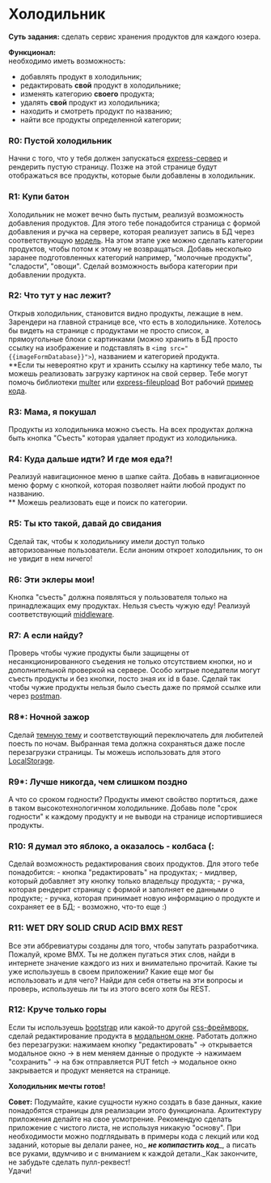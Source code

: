 # Холодильник

**Суть задания:** сделать сервис хранения продуктов для каждого юзера.  

**Функционал:**  
необходимо иметь возможность:  

-   добавлять продукт в холодильник;
-   редактировать **свой** продукт в холодильнике;
-   изменять категорию **своего** продукта;
-   удалять **свой** продукт из холодильника;
-   находить и смотреть продукт по названию;
-   найти все продукты определенной категории;


### R0:  Пустой холодильник
Начни с того, что у тебя должен запускаться [express-сервер](https://www.npmjs.com/package/express) и рендерить пустую страницу. Позже на этой странице будут отображаться все продукты, которые были добавлены в холодильник.


### R1:  Купи батон
Холодильник не может вечно быть пустым, реализуй возможность добавления продуктов. Для этого тебе понадобится страница с формой добавления и ручка на сервере, которая реализует запись в БД через соответствующую [модель](https://sequelize.org/master/manual/migrations.html#creating-the-first-model--and-migration-). На этом этапе уже можно сделать категории продуктов, чтобы потом к этому не возвращаться. Добавь несколько заранее подготовленных категорий например, "молочные продукты", "сладости", "овощи". Сделай возможность выбора категории при добавлении продукта.


### R2:  Что тут у нас лежит?
Открыв холодильник, становится видно продукты, лежащие в нем. Зарендери на главной странице все, что есть в холодильнике. Хотелось бы видеть на странице с продуктами не просто список, а прямоугольные блоки с картинками (можно хранить в БД просто ссылку на изображение и подставлять в `<img src="{{imageFormDatabase}}">`), названием и категорией продукта.  
**Если ты невероятно крут и хранить ссылку на картинку тебе мало, ты можешь реализовать загрузку картинок на свой сервер. Тебе могут помочь библиотеки [multer](https://github.com/expressjs/multer) или [express-fileupload](https://www.npmjs.com/package/express-fileupload) Вот рабочий [пример кода](https://github.com/richardgirges/express-fileupload/tree/master/example#basic-file-upload).


### R3:  Мама, я покушал
Продукты из холодильника можно съесть. На всех продуктах должна быть кнопка "Съесть" которая удаляет продукт из холодильника.


### R4:  Куда дальше идти? И где моя еда?!
Реализуй навигационное меню в шапке сайта. Добавь в навигационное меню форму с кнопкой, которая позволяет найти любой продукт по названию.  
** Можешь реализовать еще и поиск по категории.


### R5:  Ты кто такой, давай до свидания
Сделай так, чтобы к холодильнику имели доступ только авторизованные пользователи. Если аноним откроет холодильник, то он не увидит в нем ничего!


### R6:  Эти эклеры мои!
Кнопка "съесть" должна появляться у пользователя только на принадлежащих ему продуктах. Нельзя съесть чужую еду! Реализуй соответствующий [middleware](https://expressjs.com/ru/guide/using-middleware.html).


### R7:  А если найду?
Проверь чтобы чужие продукты были защищены от  несанкционированного съедения не только отсутствием кнопки, но и дополнительной проверкой на сервере. Особо хитрые поедатели могут съесть продукты и без кнопки, посто зная их id в базе. Сделай так чтобы чужие продукты нельзя было съесть даже по прямой ссылке или через [postman](https://www.postman.com/downloads/).


### R8*: Ночной зажор
Сделай [темную тему](https://medium.com/js-dojo/how-to-enable-dark-mode-on-your-website-with-pure-css-32640335474) и соответствующий переключатель для любителей поесть по ночам. Выбранная тема должна сохраняться даже после перезагрузки страницы. Ты можешь использовать для этого [LocalStorage](https://learn.javascript.ru/localstorage).


### R9*: Лучше никогда, чем слишком поздно
А что со сроком годности? Продукты имеют свойство портиться, даже в таком высокотехнологичном холодильнике. Добавь поле "срок годности" к каждому продукту и не выводи на странице испортившиеся продукты.


### R10: Я думал это яблоко, а оказалось - колбаса (:
Сделай возможность редактирования своих продуктов. Для этого тебе понадобится:
	- кнопка "редактировать" на продуктах;
	- мидлвер, который добавляет эту кнопку только владельцу продукта;
	- ручка, которая рендерит страницу с формой и заполняет ее данными о продукте;
	- ручка, которая принимает новую информацию о продукте и сохраняет ее в БД;
	- возможно, что-то еще :)
	

### R11: WET DRY SOLID CRUD ACID BMX REST
Все эти аббревиатуры созданы для того, чтобы запутать разработчика. Пожалуй, кроме BMX. Ты не должен пугаться этих слов, найди в интернете значение каждого из них и внимательно прочитай. Какие ты уже используешь в своем приложении? Какие еще мог бы использовать и для чего? Найди для себя ответы на эти вопросы и проверь, используешь ли ты из этого всего хотя бы REST.


### R12: Круче только горы
Если ты используешь [bootstrap](https://getbootstrap.com/) или какой-то другой [css-фреймворк](https://medium.com/@dev.studio/%D1%84%D1%80%D0%B5%D0%B9%D0%BC%D0%B2%D0%BE%D1%80%D0%BA%D0%B8-%D0%BD%D0%B0-css-2020%D0%B3-6329f9e1550c), сделай редактирование продукта в [модальном окне](https://getbootstrap.com/docs/5.1/components/modal/#examples). Работать должно без перезагрузки: нажимаем кнопку "редактировать" -> открывается модальное окно -> в нем меняем данные о продукте -> нажимаем "сохранить" -> на бэк отправляется PUT fetch -> модальное окно закрывается и продукт меняется на странице. 

**Холодильник мечты готов!**

**Совет:** Подумайте, какие сущности нужно создать в базе данных, какие понадобятся страницы для реализации этого функционала. Архитектуру приложения делайте на свое усмотрение. Рекомендую сделать приложение с чистого листа, не используя никакую "основу". При необходимости можно подглядывать в примеры кода с лекций или код заданий, которые вы делали ранее, но_ **_не копипастить код_**_, а писать все руками, вдумчиво и с вниманием к каждой детали._Как закончите, не забудьте сделать пулл-реквест!  
Удачи!
